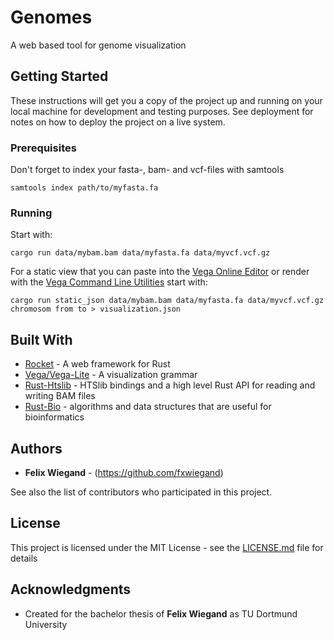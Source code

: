 # Genomes

A web based tool for genome visualization 

## Getting Started

These instructions will get you a copy of the project up and running on your local machine for development and testing purposes. See deployment for notes on how to deploy the project on a live system.

### Prerequisites

Don't forget to index your fasta-, bam- and vcf-files with samtools

```
samtools index path/to/myfasta.fa 
```

### Running

Start with:

```
cargo run data/mybam.bam data/myfasta.fa data/myvcf.vcf.gz
```

For a static view that you can paste into the [Vega Online Editor](https://vega.github.io/editor/) or render with the [Vega Command Line Utilities](https://vega.github.io/vega/usage/#cli) start with:

```
cargo run static_json data/mybam.bam data/myfasta.fa data/myvcf.vcf.gz chromosom from to > visualization.json
```

## Built With

* [Rocket](https://rocket.rs) - A web framework for Rust
* [Vega/Vega-Lite](https://vega.github.io) - A visualization grammar
* [Rust-Htslib](https://github.com/rust-bio/rust-htslib) - HTSlib bindings and a high level Rust API for reading and writing BAM files
* [Rust-Bio](https://github.com/rust-bio/rust-bio) - algorithms and data structures that are useful for bioinformatics

## Authors

* **Felix Wiegand** - (https://github.com/fxwiegand)

See also the list of contributors who participated in this project.

## License

This project is licensed under the MIT License - see the [LICENSE.md](LICENSE.md) file for details

## Acknowledgments

* Created for the bachelor thesis of **Felix Wiegand** as TU Dortmund University


